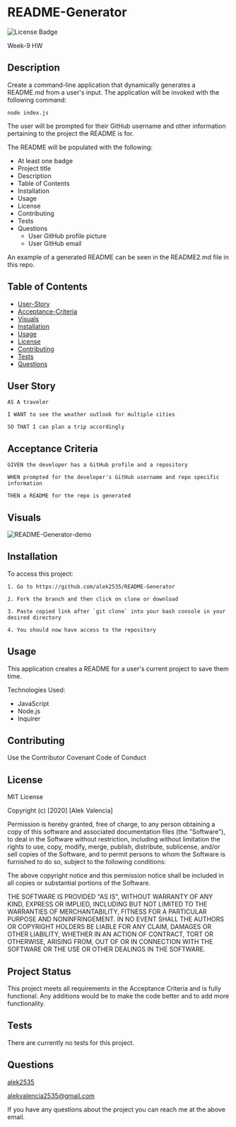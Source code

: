
# README-Generator

![License Badge](https://img.shields.io/badge/license-MIT-blue)

Week-9 HW

## Description

Create a command-line application that dynamically generates a README.md from a user's input. The application will be invoked with the following command:

```
node index.js
```

The user will be prompted for their GitHub username and other information pertaining to the project the README is for.

The README will be populated with the following:

* At least one badge
* Project title
* Description
* Table of Contents
* Installation
* Usage
* License
* Contributing
* Tests
* Questions
  * User GitHub profile picture
  * User GitHub email

An example of a generated README can be seen in the README2.md file in this repo.

## Table of Contents

  * [User-Story](#user-story)
  * [Acceptance-Criteria](#acceptance-criteria)
  * [Visuals](#visuals)
  * [Installation](#installation)
  * [Usage](#usage)
  * [License](#license)
  * [Contributing](#contributing)
  * [Tests](#tests)
  * [Questions](#questions)

## User Story

```
AS A traveler

I WANT to see the weather outlook for multiple cities

SO THAT I can plan a trip accordingly
```

## Acceptance Criteria

```
GIVEN the developer has a GitHub profile and a repository

WHEN prompted for the developer's GitHub username and repo specific information

THEN a README for the repo is generated
```

## Visuals

![README-Generator-demo](./Assets/README-Generator-(6_5_20).gif)

## Installation

To access this project:

```
1. Go to https://github.com/alek2535/README-Generator

2. Fork the branch and then click on clone or download

3. Paste copied link after `git clone` into your bash console in your desired directory

4. You should now have access to the repository
```

## Usage

This application creates a README for a user's current project to save them time.

Technologies Used:

* JavaScript
* Node.js
* Inquirer

## Contributing

Use the Contributor Covenant Code of Conduct

## License

MIT License

Copyright (c) [2020] [Alek Valencia]

Permission is hereby granted, free of charge, to any person obtaining a copy
of this software and associated documentation files (the "Software"), to deal
in the Software without restriction, including without limitation the rights
to use, copy, modify, merge, publish, distribute, sublicense, and/or sell
copies of the Software, and to permit persons to whom the Software is
furnished to do so, subject to the following conditions:

The above copyright notice and this permission notice shall be included in all
copies or substantial portions of the Software.

THE SOFTWARE IS PROVIDED "AS IS", WITHOUT WARRANTY OF ANY KIND, EXPRESS OR
IMPLIED, INCLUDING BUT NOT LIMITED TO THE WARRANTIES OF MERCHANTABILITY,
FITNESS FOR A PARTICULAR PURPOSE AND NONINFRINGEMENT. IN NO EVENT SHALL THE
AUTHORS OR COPYRIGHT HOLDERS BE LIABLE FOR ANY CLAIM, DAMAGES OR OTHER
LIABILITY, WHETHER IN AN ACTION OF CONTRACT, TORT OR OTHERWISE, ARISING FROM,
OUT OF OR IN CONNECTION WITH THE SOFTWARE OR THE USE OR OTHER DEALINGS IN THE
SOFTWARE.

## Project Status

This project meets all requirements in the Acceptance Criteria and is fully functional. Any additions would be to make the code better and to add more functionality.

## Tests

There are currently no tests for this project.

## Questions

[alek2535](https://github.com/alek2535)

alekvalencia2535@gmail.com

If you have any questions about the project you can reach me at the above email.
